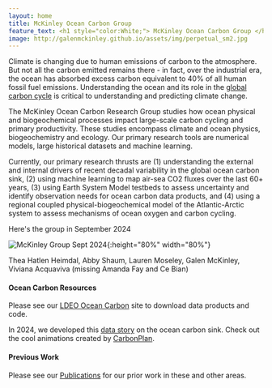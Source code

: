 ```yaml
---
layout: home
title: McKinley Ocean Carbon Group 
feature_text: <h1 style="color:White;"> McKinley Ocean Carbon Group </h1>
image: http://galenmckinley.github.io/assets/img/perpetual_sm2.jpg
---
```


Climate is changing due to human emissions of carbon to the atmosphere. But not all the carbon emitted remains there - in fact, over the industrial era, the ocean has absorbed excess carbon equivalent to 40% of all human fossil fuel emissions. Understanding the ocean and its role in the [global carbon cycle](https://galenmckinley.github.io/CarbonCycle/) is critical to understanding and predicting climate change.

The McKinley Ocean Carbon Research Group studies how ocean physical and biogeochemical processes impact large-scale carbon cycling and primary productivity. These studies encompass climate and ocean physics, biogeochemistry and ecology.  Our primary research tools are numerical models, large historical datasets and machine learning. 

Currently, our primary research thrusts are (1) understanding the external and internal drivers of recent decadal variability in the global ocean carbon sink, (2) using machine learning to map air-sea CO2 fluxes over the last 60+ years, (3) using Earth System Model testbeds to assess uncertainty and identify observation needs for ocean carbon data products, and (4) using a regional coupled physical-biogeochemical model of the Atlantic-Arctic system to assess mechanisms of ocean oxygen and carbon cycling. 

Here's the group in September 2024 

![McKinley Group Sept 2024]({{site.baseurl}}/assets/img/Group_20Sept2024_sm.jpeg){:height="80%" width="80%"}

Thea Hatlen Heimdal, Abby Shaum, Lauren Moseley, Galen McKinley, Viviana Acquaviva (missing Amanda Fay and Ce Bian)

#### Ocean Carbon Resources
Please see our [LDEO Ocean Carbon](https://oceancarbon.ldeo.columbia.edu) site to download data products and code.

In 2024, we developed this [data story](https://stories.leap.carbonplan.org/ocean-sink) on the ocean carbon sink. Check out the cool animations created by [CarbonPlan](https://carbonplan.org).

#### Previous Work  
Please see our [Publications]({{site.baseurl}}/publications) for our prior work in these and other areas.



